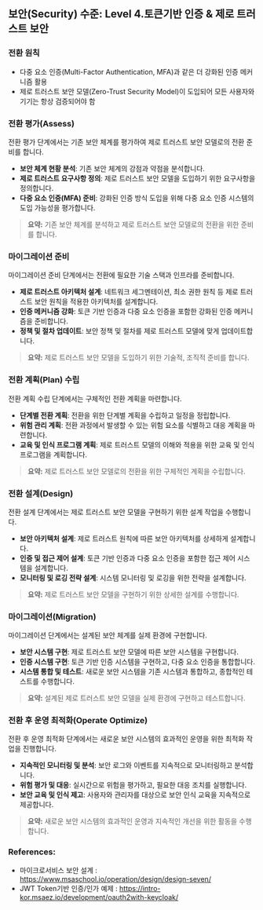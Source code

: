 ## 보안(Security) 수준: Level 4.토큰기반 인증 & 제로 트러스트 보안

### 전환 원칙
- 다중 요소 인증(Multi-Factor Authentication, MFA)과 같은 더 강화된 인증 메커니즘 활용
- 제로 트러스트 보안 모델(Zero-Trust Security Model)이 도입되어 모든 사용자와 기기는 항상 검증되어야 함 

### 전환 평가(Assess)
전환 평가 단계에서는 기존 보안 체계를 평가하여 제로 트러스트 보안 모델로의 전환 준비를 합니다.
- **보안 체계 현황 분석**: 기존 보안 체계의 강점과 약점을 분석합니다.
- **제로 트러스트 요구사항 정의**: 제로 트러스트 보안 모델을 도입하기 위한 요구사항을 정의합니다.
- **다중 요소 인증(MFA) 준비**: 강화된 인증 방식 도입을 위해 다중 요소 인증 시스템의 도입 가능성을 평가합니다.

> **요약:** 기존 보안 체계를 분석하고 제로 트러스트 보안 모델로의 전환을 위한 준비를 합니다.

### 마이그레이션 준비
마이그레이션 준비 단계에서는 전환에 필요한 기술 스택과 인프라를 준비합니다.
- **제로 트러스트 아키텍처 설계**: 네트워크 세그멘테이션, 최소 권한 원칙 등 제로 트러스트 보안 원칙을 적용한 아키텍처를 설계합니다.
- **인증 메커니즘 강화**: 토큰 기반 인증과 다중 요소 인증을 포함한 강화된 인증 메커니즘을 준비합니다.
- **정책 및 절차 업데이트**: 보안 정책 및 절차를 제로 트러스트 모델에 맞게 업데이트합니다.

> **요약:** 제로 트러스트 보안 모델을 도입하기 위한 기술적, 조직적 준비를 합니다.

### 전환 계획(Plan) 수립
전환 계획 수립 단계에서는 구체적인 전환 계획을 마련합니다.
- **단계별 전환 계획**: 전환을 위한 단계별 계획을 수립하고 일정을 정립합니다.
- **위험 관리 계획**: 전환 과정에서 발생할 수 있는 위험 요소를 식별하고 대응 계획을 마련합니다.
- **교육 및 인식 프로그램 계획**: 제로 트러스트 모델의 이해와 적용을 위한 교육 및 인식 프로그램을 계획합니다.

> **요약:** 제로 트러스트 보안 모델로의 전환을 위한 구체적인 계획을 수립합니다.

### 전환 설계(Design)
전환 설계 단계에서는 제로 트러스트 보안 모델을 구현하기 위한 설계 작업을 수행합니다.
- **보안 아키텍처 설계**: 제로 트러스트 원칙에 따른 보안 아키텍처를 상세하게 설계합니다.
- **인증 및 접근 제어 설계**: 토큰 기반 인증과 다중 요소 인증을 포함한 접근 제어 시스템을 설계합니다.
- **모니터링 및 로깅 전략 설계**: 시스템 모니터링 및 로깅을 위한 전략을 설계합니다.

> **요약:** 제로 트러스트 보안 모델을 구현하기 위한 상세한 설계를 수행합니다.

### 마이그레이션(Migration)
마이그레이션 단계에서는 설계된 보안 체계를 실제 환경에 구현합니다.
- **보안 시스템 구현**: 제로 트러스트 보안 모델에 따른 보안 시스템을 구현합니다.
- **인증 시스템 구현**: 토큰 기반 인증 시스템을 구현하고, 다중 요소 인증을 통합합니다.
- **시스템 통합 및 테스트**: 새로운 보안 시스템을 기존 시스템과 통합하고, 종합적인 테스트를 수행합니다.

> **요약:** 설계된 제로 트러스트 보안 모델을 실제 환경에 구현하고 테스트합니다.

### 전환 후 운영 최적화(Operate Optimize)
전환 후 운영 최적화 단계에서는 새로운 보안 시스템의 효과적인 운영을 위한 최적화 작업을 진행합니다.
- **지속적인 모니터링 및 분석**: 보안 로그와 이벤트를 지속적으로 모니터링하고 분석합니다.
- **위험 평가 및 대응**: 실시간으로 위험을 평가하고, 필요한 대응 조치를 실행합니다.
- **보안 교육 및 인식 제고**: 사용자와 관리자를 대상으로 보안 인식 교육을 지속적으로 제공합니다.

> **요약:** 새로운 보안 시스템의 효과적인 운영과 지속적인 개선을 위한 활동을 수행합니다.

### References:
- 마이크로서비스 보안 설계 : <a href="https://www.msaschool.io/operation/design/design-seven/" target="_blank">https://www.msaschool.io/operation/design/design-seven/</a>
- JWT Token기반 인증/인가 예제 : <a href="https://intro-kor.msaez.io/development/oauth2with-keycloak/" target="_blank">https://intro-kor.msaez.io/development/oauth2with-keycloak/</a>
